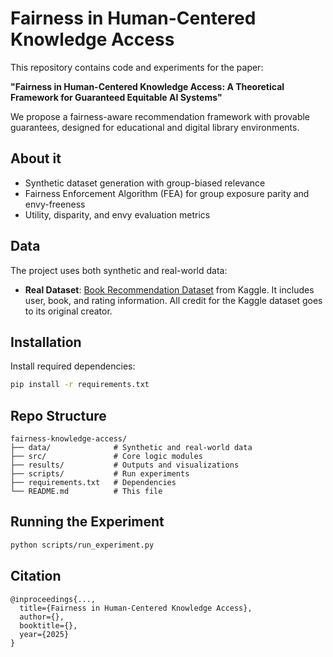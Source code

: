 # Fairness in Human-Centered Knowledge Access

This repository contains code and experiments for the paper:

**"Fairness in Human-Centered Knowledge Access: A Theoretical Framework for Guaranteed Equitable AI Systems"**

We propose a fairness-aware recommendation framework with provable guarantees, designed for educational and digital library environments.

## About it

- Synthetic dataset generation with group-biased relevance  
- Fairness Enforcement Algorithm (FEA) for group exposure parity and envy-freeness  
- Utility, disparity, and envy evaluation metrics

## Data

The project uses both synthetic and real-world data:

- **Real Dataset**: [Book Recommendation Dataset](https://www.kaggle.com/datasets/arashnic/book-recommendation-dataset) from Kaggle. It includes user, book, and rating information. All credit for the Kaggle dataset goes to its original creator.

## Installation

Install required dependencies:

```bash
pip install -r requirements.txt
```

## Repo Structure
```
fairness-knowledge-access/
├── data/              # Synthetic and real-world data
├── src/               # Core logic modules
├── results/           # Outputs and visualizations
├── scripts/           # Run experiments
├── requirements.txt   # Dependencies
└── README.md          # This file
```
## Running the Experiment
```bash
python scripts/run_experiment.py
```
## Citation
```
@inproceedings{...,
  title={Fairness in Human-Centered Knowledge Access},
  author={},
  booktitle={},
  year={2025}
}
```


